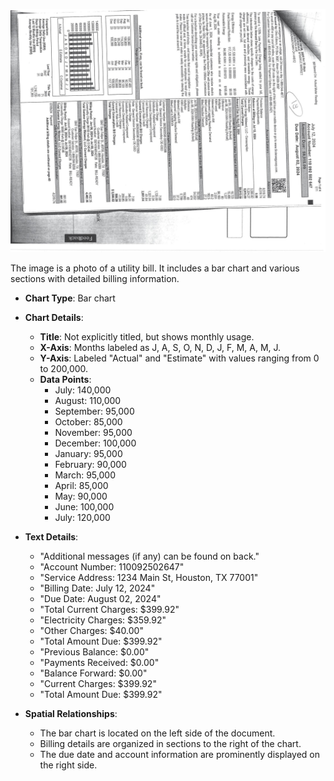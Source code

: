 ![](images/img-0.jpeg)

The image is a photo of a utility bill. It includes a bar chart and various sections with detailed billing information.

- **Chart Type**: Bar chart
- **Chart Details**:
  - **Title**: Not explicitly titled, but shows monthly usage.
  - **X-Axis**: Months labeled as J, A, S, O, N, D, J, F, M, A, M, J.
  - **Y-Axis**: Labeled "Actual" and "Estimate" with values ranging from 0 to 200,000.
  - **Data Points**: 
    - July: 140,000
    - August: 110,000
    - September: 95,000
    - October: 85,000
    - November: 95,000
    - December: 100,000
    - January: 95,000
    - February: 90,000
    - March: 95,000
    - April: 85,000
    - May: 90,000
    - June: 100,000
    - July: 120,000

- **Text Details**:
  - "Additional messages (if any) can be found on back."
  - "Account Number: 110092502647"
  - "Service Address: 1234 Main St, Houston, TX 77001"
  - "Billing Date: July 12, 2024"
  - "Due Date: August 02, 2024"
  - "Total Current Charges: $399.92"
  - "Electricity Charges: $359.92"
  - "Other Charges: $40.00"
  - "Total Amount Due: $399.92"
  - "Previous Balance: $0.00"
  - "Payments Received: $0.00"
  - "Balance Forward: $0.00"
  - "Current Charges: $399.92"
  - "Total Amount Due: $399.92"

- **Spatial Relationships**:
  - The bar chart is located on the left side of the document.
  - Billing details are organized in sections to the right of the chart.
  - The due date and account information are prominently displayed on the right side.

